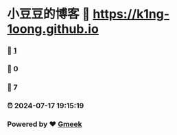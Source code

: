 # 小豆豆的博客 :link: https://k1ng-1oong.github.io 
### :page_facing_up: [1](https://k1ng-1oong.github.io/tag.html) 
### :speech_balloon: 0 
### :hibiscus: 7 
### :alarm_clock: 2024-07-17 19:15:19 
### Powered by :heart: [Gmeek](https://github.com/Meekdai/Gmeek)
